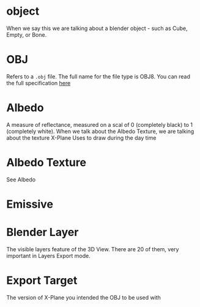 # object
When we say this we are talking about a blender object - such as Cube, Empty, or Bone.

# OBJ
Refers to a ``.obj`` file. The full name for the file type is OBJ8. You can read the full specification [here](http://developer.x-plane.com/?article=obj8-file-format-specification#ATTR_LOD_ltneargt_ltfargt)

# Albedo
A measure of reflectance, measured on a scal of 0 (completely black) to 1 (completely white). When we talk about the Albedo Texture, we are talking about the texture X-Plane Uses to draw during the day time

# Albedo Texture
See Albedo

# Emissive

# Blender Layer
The visible layers feature of the 3D View. There are 20 of them, very important in Layers Export mode.

# Export Target
The version of X-Plane you intended the OBJ to be used with
